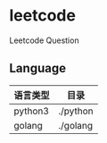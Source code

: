 # leetcode
Leetcode Question

## Language

| 语言类型| 目录|
| :---- | ----|
| python3 | ./python|
| golang | ./golang |





